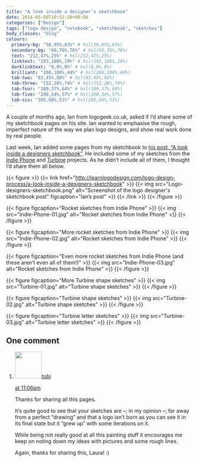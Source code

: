 ```yaml
---
title: "A look inside a designer’s sketchbook"
date: 2014-05-08T10:52:20+00:00
categories: ["Design"]
tags: ["logo design", "notebook", "sketchbook", "sketches"]
body_classes: "blog"
colours:
  primary-bg: "58,95%,83%" # hsl(58,95%,83%)
  secondary-bg: "60,76%,76%" # hsl(60,76%,76%)
  text: "212,47%,25%" # hsl(212,47%,25%)
  linktext: "193,100%,19%" # hsl(193,100%,19%)
  darklinktext: "0,0%,0%" # hsl(0,0%,0%)
  brilliant: "208,100%,44%" # hsl(208,100%,44%)
  tab-two: "83,45%,80%" # hsl(83,45%,80%)
  tab-three: "152,28%,74%" # hsl(152,28%,74%)
  tab-four: "189,37%,64%" # hsl(189,37%,64%)
  tab-five: "200,54%,57%" # hsl(200,54%,57%)
  tab-six: "205,68%,51%" # hsl(205,68%,51%)
---
```


A couple of months ago, Ian from logogeek.co.uk, asked if I’d share some of my sketchbook pages on his site. Ian wanted to emphasise the rough, imperfect nature of the way we plan logo designs, and show real work done by real people.

Last week, Ian added some pages from my sketchbook to [his post, “A look inside a designers sketchbook”](http://learnlogodesign.com/logo-design-process/a-look-inside-a-designers-sketchbook). He included some of my sketches from the [Indie Phone](/project/indiephone-logo/ "IndiePhone logo") and [Turbine](/project/turbine-logo/ "Turbine logo") projects. As he didn’t include all of them, I thought I’d share them all below.

{{< figure >}}
  {{< link href="http://learnlogodesign.com/logo-design-process/a-look-inside-a-designers-sketchbook" >}}
  	{{< img src="Logo-designers-sketchbook.png" alt="Screenshot of the logo designer's sketchbook post" figcaption="Ian’s post" >}}
  {{< /link >}}
{{< /figure >}}

{{< figure figcaption="Rocket sketches from Indie Phone" >}}
  {{< img src="Indie-Phone-01.jpg" alt="Rocket sketches from Indie Phone" >}}
{{< /figure >}}

{{< figure figcaption="More rocket sketches from Indie Phone" >}}
  {{< img src="Indie-Phone-02.jpg" alt="Rocket sketches from Indie Phone" >}}
{{< /figure >}}

{{< figure figcaption="Even more rocket sketches from Indie Phone (and these aren’t even all of them!)" >}}
  {{< img src="Indie-Phone-03.jpg" alt="Rocket sketches from Indie Phone" >}}
{{< /figure >}}

{{< figure figcaption="More Turbine shape sketches" >}}
  {{< img src="Turbine-01.jpg" alt="Turbine shape sketches" >}}
{{< /figure >}}

{{< figure figcaption="Turbine shape sketches" >}}
  {{< img src="Turbine-02.jpg" alt="Turbine shape sketches" >}}
{{< /figure >}}

{{< figure figcaption="Turbine letter sketches" >}}
  {{< img src="Turbine-03.jpg" alt="Turbine letter sketches" >}}
{{< /figure >}}



## One comment

<ol class="commentlist">
	<li class="comment even thread-even depth-1" id="li-comment-20756">
			<div class="comment-author vcard">
			<img alt='' src='https://secure.gravatar.com/avatar/e46cc0b454f5a3020ba61bd5342d8e55?s=72&amp;d=mm&amp;r=g' srcset='https://secure.gravatar.com/avatar/e46cc0b454f5a3020ba61bd5342d8e55?s=144&amp;d=mm&amp;r=g 2x' class='avatar avatar-72 photo' height='72' width='72' /><cite class="fn"><a href='http://twerner.org' rel='external nofollow' class='url'>tobi</a></cite>
				<aside class="comment-meta commentmetadata"><p><a href="#comment-20756"><time datetime="2014-05-11T11:06:17+00:00" pubdate class="published">
		 at <span class="hours">11:06am</span></time></a></p>
	</aside>
	</div>
	<div class="comment-entry">
		<p>Thanks for sharing all this pages.

It’s quite good to see that your sketches are –; in my opinion –; far away from a perfect “drawing” and that a logo isn’t born as you can see it in its final state but it “grew up” with some iterations on it.

While being not really good at all this painting stuff it encourages me keep on noting down my ideas with pictures and some rough lines.

Again, thanks for sharing this, Laura! :)</p>	</div>
</li>
</ol>
